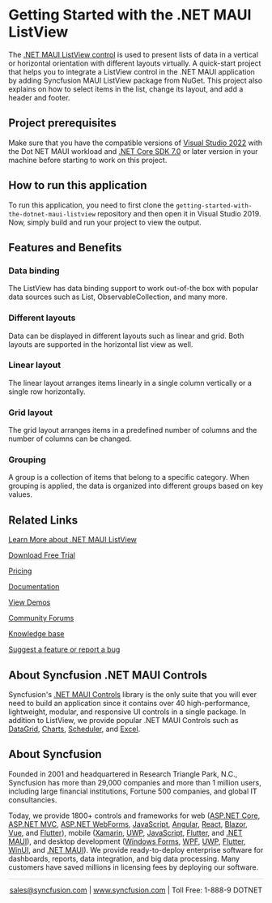 # Getting Started with the .NET MAUI ListView 
The [.NET MAUI ListView control](https://www.syncfusion.com/maui-controls/maui-listview?utm_source=github&utm_medium=listing&utm_campaign=maui-listview-github-samples) is used to present lists of data in a vertical or horizontal orientation with different layouts virtually. A quick-start project that helps you to integrate a ListView control in the .NET MAUI application by adding Syncfusion MAUI ListView package from NuGet. This project also explains on how to select items in the list, change its layout, and add a header and footer.

## Project prerequisites
Make sure that you have the compatible versions of [Visual Studio 2022](https://visualstudio.microsoft.com/downloads/ ) with the Dot NET MAUI workload and [.NET Core SDK 7.0](https://dotnet.microsoft.com/en-us/download/dotnet/7.0) or later version in your machine before starting to work on this project.

## How to run this application
To run this application, you need to first clone the `getting-started-with-the-dotnet-maui-listview` repository and then open it in Visual Studio 2019. Now, simply build and run your project to view the output.

## Features and Benefits

### Data binding
The ListView has data binding support to work out-of-the box with popular data sources such as List, ObservableCollection, and many more.

### Different layouts
Data can be displayed in different layouts such as linear and grid. Both layouts are supported in the horizontal list view as well.

### Linear layout
The linear layout arranges items linearly in a single column vertically or a single row horizontally.

### Grid layout
The grid layout arranges items in a predefined number of columns and the number of columns can be changed.

### Grouping
A group is a collection of items that belong to a specific category. When grouping is applied, the data is organized into different groups based on key values.

## Related Links
[Learn More about .NET MAUI ListView](https://www.syncfusion.com/maui-controls/maui-listview?utm_source=github&utm_medium=listing&utm_campaign=maui-listview-github-samples)

[Download Free Trial](https://www.syncfusion.com/downloads/maui?utm_source=github&utm_medium=listing&utm_campaign=maui-listview-github-samples)

[Pricing](https://www.syncfusion.com/sales/teamlicense?utm_source=github&utm_medium=listing&utm_campaign=maui-listview-github-samples)

[Documentation](https://help.syncfusion.com/maui/listview/getting-started?utm_source=github&utm_medium=listing&utm_campaign=maui-listview-github-samples)

[View Demos](https://github.com/syncfusion/maui-demos/tree/master/MAUI/ListView?utm_source=github&utm_medium=listing&utm_campaign=maui-listview-github-samples)

[Community Forums](https://www.syncfusion.com/forums/maui?utm_source=github&utm_medium=listing&utm_campaign=maui-listview-github-samples)

[Knowledge base](https://support.syncfusion.com/kb/cross-platforms/category/76?utm_source=github&utm_medium=listing&utm_campaign=maui-listview-github-samples)

[Suggest a feature or report a bug](https://www.syncfusion.com/feedback/maui?utm_source=github&utm_medium=listing&utm_campaign=maui-listview-github-samples)

## About Syncfusion .NET MAUI Controls
Syncfusion's [.NET MAUI Controls](https://www.syncfusion.com/maui-controls?utm_source=github&utm_medium=listing&utm_campaign=maui-listview-github-samples) library is the only suite that you will ever need to build an application since it contains over 40 high-performance, lightweight, modular, and responsive UI controls in a single package. In addition to ListView, we provide popular .NET MAUI Controls such as [DataGrid](https://www.syncfusion.com/maui-controls/maui-datagrid?utm_source=github&utm_medium=listing&utm_campaign=maui-listview-github-samples), [Charts](https://www.syncfusion.com/maui-controls/maui-cartesian-charts?utm_source=github&utm_medium=listing&utm_campaign=maui-listview-github-samples), [Scheduler](https://www.syncfusion.com/maui-controls/maui-scheduler?utm_source=github&utm_medium=listing&utm_campaign=maui-listview-github-samples), and [Excel](https://www.syncfusion.com/document-processing/excel-framework/maui?utm_source=github&utm_medium=listing&utm_campaign=maui-listview-github-samples).

## About Syncfusion

Founded in 2001 and headquartered in Research Triangle Park, N.C., Syncfusion has more than 29,000 companies and more than 1 million users, including large financial institutions, Fortune 500 companies, and global IT consultancies.

Today, we provide 1800+ controls and frameworks for web ([ASP.NET Core](https://www.syncfusion.com/aspnet-core-ui-controls?utm_source=github&utm_medium=listing&utm_campaign=maui-listview-github-samples), [ASP.NET MVC](https://www.syncfusion.com/aspnet-mvc-ui-controls?utm_source=github&utm_medium=listing&utm_campaign=maui-listview-github-samples), [ASP.NET WebForms](https://www.syncfusion.com/jquery/aspnet-webforms-ui-controls?utm_source=github&utm_medium=listing&utm_campaign=maui-listview-github-samples), [JavaScript](https://www.syncfusion.com/javascript-ui-controls?utm_source=github&utm_medium=listing&utm_campaign=maui-listview-github-samples), [Angular](https://www.syncfusion.com/angular-components?utm_source=github&utm_medium=listing&utm_campaign=maui-listview-github-samples), [React](https://www.syncfusion.com/react-components?utm_source=github&utm_medium=listing&utm_campaign=maui-listview-github-samples), [Blazor](https://www.syncfusion.com/blazor-components?utm_source=github&utm_medium=listing&utm_campaign=maui-listview-github-samples), [Vue](https://www.syncfusion.com/vue-components?utm_source=github&utm_medium=listing&utm_campaign=maui-listview-github-samples), and [Flutter](https://www.syncfusion.com/flutter-widgets?utm_source=github&utm_medium=listing&utm_campaign=maui-listview-github-samples)), mobile ([Xamarin](https://www.syncfusion.com/xamarin-ui-controls?utm_source=github&utm_medium=listing&utm_campaign=maui-listview-github-samples), [UWP](https://www.syncfusion.com/uwp-ui-controls?utm_source=github&utm_medium=listing&utm_campaign=maui-listview-github-samples), [JavaScript](https://www.syncfusion.com/javascript-ui-controls?utm_source=github&utm_medium=listing&utm_campaign=maui-listview-github-samples), [Flutter](https://www.syncfusion.com/flutter-widgets?utm_source=github&utm_medium=listing&utm_campaign=maui-listview-github-samples), and [.NET MAUI](https://www.syncfusion.com/maui-controls?utm_source=github&utm_medium=listing&utm_campaign=maui-listview-github-samples)), and desktop development ([Windows Forms](https://www.syncfusion.com/winforms-ui-controls?utm_source=github&utm_medium=listing&utm_campaign=maui-listview-github-samples), [WPF](https://www.syncfusion.com/wpf-controls?utm_source=github&utm_medium=listing&utm_campaign=maui-listview-github-samples), [UWP](https://www.syncfusion.com/uwp-ui-controls?utm_source=github&utm_medium=listing&utm_campaign=maui-listview-github-samples), [Flutter](https://www.syncfusion.com/flutter-widgets?utm_source=github&utm_medium=listing&utm_campaign=maui-listview-github-samples), [WinUI](https://www.syncfusion.com/winui-controls?utm_source=github&utm_medium=listing&utm_campaign=maui-listview-github-samples), and [.NET MAUI](https://www.syncfusion.com/maui-controls?utm_source=github&utm_medium=listing&utm_campaign=maui-listview-github-samples)). We provide ready-to-deploy enterprise software for dashboards, reports, data integration, and big data processing. Many customers have saved millions in licensing fees by deploying our software.

<hr style="height:0.3px;border:none;color:lightgrey;background-color:lightgrey;" />

<p align="center">
<a href="mailto:sales@syncfusion.com?Subject=Syncfusion .NET MAUI ListView - GitHub" target="_top">sales@syncfusion.com</a> | <a href="https://www.syncfusion.com?utm_source=github&utm_medium=listing&utm_campaign=maui-listview-github-samples">www.syncfusion.com</a> | Toll Free: 1-888-9 DOTNET <br>
</p>
